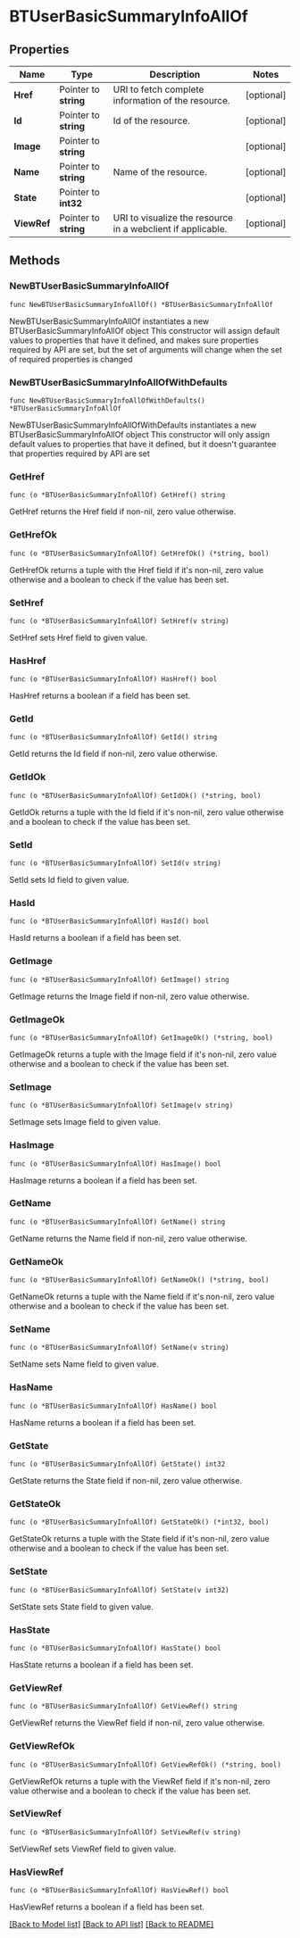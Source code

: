 # BTUserBasicSummaryInfoAllOf

## Properties

Name | Type | Description | Notes
------------ | ------------- | ------------- | -------------
**Href** | Pointer to **string** | URI to fetch complete information of the resource. | [optional] 
**Id** | Pointer to **string** | Id of the resource. | [optional] 
**Image** | Pointer to **string** |  | [optional] 
**Name** | Pointer to **string** | Name of the resource. | [optional] 
**State** | Pointer to **int32** |  | [optional] 
**ViewRef** | Pointer to **string** | URI to visualize the resource in a webclient if applicable. | [optional] 

## Methods

### NewBTUserBasicSummaryInfoAllOf

`func NewBTUserBasicSummaryInfoAllOf() *BTUserBasicSummaryInfoAllOf`

NewBTUserBasicSummaryInfoAllOf instantiates a new BTUserBasicSummaryInfoAllOf object
This constructor will assign default values to properties that have it defined,
and makes sure properties required by API are set, but the set of arguments
will change when the set of required properties is changed

### NewBTUserBasicSummaryInfoAllOfWithDefaults

`func NewBTUserBasicSummaryInfoAllOfWithDefaults() *BTUserBasicSummaryInfoAllOf`

NewBTUserBasicSummaryInfoAllOfWithDefaults instantiates a new BTUserBasicSummaryInfoAllOf object
This constructor will only assign default values to properties that have it defined,
but it doesn't guarantee that properties required by API are set

### GetHref

`func (o *BTUserBasicSummaryInfoAllOf) GetHref() string`

GetHref returns the Href field if non-nil, zero value otherwise.

### GetHrefOk

`func (o *BTUserBasicSummaryInfoAllOf) GetHrefOk() (*string, bool)`

GetHrefOk returns a tuple with the Href field if it's non-nil, zero value otherwise
and a boolean to check if the value has been set.

### SetHref

`func (o *BTUserBasicSummaryInfoAllOf) SetHref(v string)`

SetHref sets Href field to given value.

### HasHref

`func (o *BTUserBasicSummaryInfoAllOf) HasHref() bool`

HasHref returns a boolean if a field has been set.

### GetId

`func (o *BTUserBasicSummaryInfoAllOf) GetId() string`

GetId returns the Id field if non-nil, zero value otherwise.

### GetIdOk

`func (o *BTUserBasicSummaryInfoAllOf) GetIdOk() (*string, bool)`

GetIdOk returns a tuple with the Id field if it's non-nil, zero value otherwise
and a boolean to check if the value has been set.

### SetId

`func (o *BTUserBasicSummaryInfoAllOf) SetId(v string)`

SetId sets Id field to given value.

### HasId

`func (o *BTUserBasicSummaryInfoAllOf) HasId() bool`

HasId returns a boolean if a field has been set.

### GetImage

`func (o *BTUserBasicSummaryInfoAllOf) GetImage() string`

GetImage returns the Image field if non-nil, zero value otherwise.

### GetImageOk

`func (o *BTUserBasicSummaryInfoAllOf) GetImageOk() (*string, bool)`

GetImageOk returns a tuple with the Image field if it's non-nil, zero value otherwise
and a boolean to check if the value has been set.

### SetImage

`func (o *BTUserBasicSummaryInfoAllOf) SetImage(v string)`

SetImage sets Image field to given value.

### HasImage

`func (o *BTUserBasicSummaryInfoAllOf) HasImage() bool`

HasImage returns a boolean if a field has been set.

### GetName

`func (o *BTUserBasicSummaryInfoAllOf) GetName() string`

GetName returns the Name field if non-nil, zero value otherwise.

### GetNameOk

`func (o *BTUserBasicSummaryInfoAllOf) GetNameOk() (*string, bool)`

GetNameOk returns a tuple with the Name field if it's non-nil, zero value otherwise
and a boolean to check if the value has been set.

### SetName

`func (o *BTUserBasicSummaryInfoAllOf) SetName(v string)`

SetName sets Name field to given value.

### HasName

`func (o *BTUserBasicSummaryInfoAllOf) HasName() bool`

HasName returns a boolean if a field has been set.

### GetState

`func (o *BTUserBasicSummaryInfoAllOf) GetState() int32`

GetState returns the State field if non-nil, zero value otherwise.

### GetStateOk

`func (o *BTUserBasicSummaryInfoAllOf) GetStateOk() (*int32, bool)`

GetStateOk returns a tuple with the State field if it's non-nil, zero value otherwise
and a boolean to check if the value has been set.

### SetState

`func (o *BTUserBasicSummaryInfoAllOf) SetState(v int32)`

SetState sets State field to given value.

### HasState

`func (o *BTUserBasicSummaryInfoAllOf) HasState() bool`

HasState returns a boolean if a field has been set.

### GetViewRef

`func (o *BTUserBasicSummaryInfoAllOf) GetViewRef() string`

GetViewRef returns the ViewRef field if non-nil, zero value otherwise.

### GetViewRefOk

`func (o *BTUserBasicSummaryInfoAllOf) GetViewRefOk() (*string, bool)`

GetViewRefOk returns a tuple with the ViewRef field if it's non-nil, zero value otherwise
and a boolean to check if the value has been set.

### SetViewRef

`func (o *BTUserBasicSummaryInfoAllOf) SetViewRef(v string)`

SetViewRef sets ViewRef field to given value.

### HasViewRef

`func (o *BTUserBasicSummaryInfoAllOf) HasViewRef() bool`

HasViewRef returns a boolean if a field has been set.


[[Back to Model list]](../README.md#documentation-for-models) [[Back to API list]](../README.md#documentation-for-api-endpoints) [[Back to README]](../README.md)


